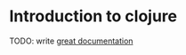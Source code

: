# Introduction to clojure

TODO: write [great documentation](http://jacobian.org/writing/great-documentation/what-to-write/)
